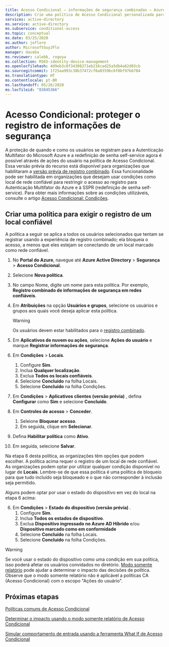 ```yaml
---
title: Acesso Condicional – informações de segurança combinadas – Azure Active Directory
description: Crie uma política de Acesso Condicional personalizada para o registro de informações de segurança
services: active-directory
ms.service: active-directory
ms.subservice: conditional-access
ms.topic: conceptual
ms.date: 03/25/2020
ms.author: joflore
author: MicrosoftGuyJFlo
manager: daveba
ms.reviewer: calebb, rogoya
ms.collection: M365-identity-device-management
ms.openlocfilehash: 4d9eb3c8f34308271eb216cad25a5db4a62d03cb
ms.sourcegitcommit: 1f25aa993c38b37472cf8a0359bc6f0bf97b6784
ms.translationtype: HT
ms.contentlocale: pt-BR
ms.lasthandoff: 05/26/2020
ms.locfileid: "83845366"
---
```

# <a name="conditional-access-securing-security-info-registration"></a>Acesso Condicional: proteger o registro de informações de segurança

A proteção de quando e como os usuários se registram para a Autenticação Multifator do Microsoft Azure e a redefinição de senha self-service agora é possível através de ações do usuário na política de Acesso Condicional. Essa versão prévia do recurso está disponível para organizações que habilitaram a [versão prévia de registro combinado](../authentication/concept-registration-mfa-sspr-combined.md). Essa funcionalidade pode ser habilitada em organizações que desejam usar condições como local de rede confiável para restringir o acesso ao registro para Autenticação Multifator do Azure e à SSPR (redefinição de senha self-service). Para obter mais informações sobre as condições utilizáveis, consulte o artigo [Acesso Condicional: Condições](concept-conditional-access-conditions.md).

## <a name="create-a-policy-to-require-registration-from-a-trusted-location"></a>Criar uma política para exigir o registro de um local confiável

A política a seguir se aplica a todos os usuários selecionados que tentam se registrar usando a experiência de registro combinado; ela bloqueia o acesso, a menos que eles estejam se conectando de um local marcado como rede confiável.

1. No **Portal do Azure**, navegue até **Azure Active Directory** > **Segurança** > **Acesso Condicional**.
1. Selecione **Nova política**.
1. No campo Nome, digite um nome para esta política. Por exemplo, **Registro combinado de informações de segurança em redes confiáveis**.
1. Em **Atribuições** na opção **Usuários e grupos**, selecione os usuários e grupos aos quais você deseja aplicar esta política.

   > [!WARNING]
   > Os usuários devem estar habilitados para o [registro combinado](../authentication/howto-registration-mfa-sspr-combined.md).

1. Em **Aplicativos de nuvem ou ações**, selecione **Ações do usuário** e marque **Registrar informações de segurança**.
1. Em **Condições** > **Locais**.
   1. Configure **Sim**.
   1. Inclua **Qualquer localização**.
   1. Exclua **Todos os locais confiáveis**.
   1. Selecione **Concluído** na folha Locais.
   1. Selecione **Concluído** na folha Condições.
1. Em **Condições** > **Aplicativos clientes (versão prévia)** , defina **Configurar** como **Sim** e selecione **Concluído**.
1. Em **Controles de acesso** > **Conceder**.
   1. Seleione **Bloquear acesso**.
   1. Em seguida, clique em **Selecionar**.
1. Defina **Habilitar política** como **Ativo**.
1. Em seguida, selecione **Salvar**.

Na etapa 6 desta política, as organizações têm opções que podem escolher. A política acima requer o registro de um local de rede confiável. As organizações podem optar por utilizar qualquer condição disponível no lugar de **Locais**. Lembre-se de que essa política é uma política de bloqueio para que tudo incluído seja bloqueado e o que não corresponder à inclusão seja permitido. 

Alguns podem optar por usar o estado do dispositivo em vez do local na etapa 6 acima:

6. Em **Condições** > **Estado do dispositivo (versão prévia)** .
   1. Configure **Sim**.
   1. Inclua **Todos os estados de dispositivo**.
   1. Exclua **Dispositivo ingressado no Azure AD Híbrido** e/ou **Dispositivo marcado como em conformidade**
   1. Selecione **Concluído** na folha Locais.
   1. Selecione **Concluído** na folha Condições.

> [!WARNING]
> Se você usar o estado do dispositivo como uma condição em sua política, isso poderá afetar os usuários convidados no diretório. [Modo somente relatório](concept-conditional-access-report-only.md) pode ajudar a determinar o impacto das decisões de política.
> Observe que o modo somente relatório não é aplicável a políticas CA (Acesso Condicional) com o escopo "Ações do usuário".

## <a name="next-steps"></a>Próximas etapas

[Políticas comuns de Acesso Condicional](concept-conditional-access-policy-common.md)

[Determinar o impacto usando o modo somente relatório de Acesso Condicional](howto-conditional-access-report-only.md)

[Simular comportamento de entrada usando a ferramenta What If de Acesso Condicional](troubleshoot-conditional-access-what-if.md)
